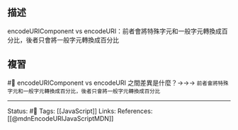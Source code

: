 ## 描述

encodeURIComponent vs encodeURI：前者會將特殊字元和一般字元轉換成百分比，後者只會將一般字元轉換成百分比

## 複習
#🧠 encodeURIComponent vs encodeURI 之間差異是什麼？->->-> `前者會將特殊字元和一般字元轉換成百分比，後者只會將一般字元轉換成百分比`
<!--SR:!2022-07-04,3,250-->

---
Status: #🌱 
Tags:
[[JavaScript]]
Links:
References:
[[@mdnEncodeURIJavaScriptMDN]]